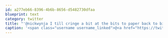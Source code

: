```yaml
---
id: a277eb66-8396-4b6b-8656-d5482730dfaa
blueprint: text
category: twitter
title: "'@nickwynja I till cringe a bit at the bits to paper back to bits sequence though. Would love to see a version of this: ow.ly/dmD5z"
caption: '<span class="username username_linked">@<a href="https://twitter.com/nickwynja" title="Nick Wynja">nickwynja</a></span> I till cringe a bit at the bits to paper back to bits sequence though. Would love to see a version of this: <a href="http://ow.ly/dmD5z" title="http://ow.ly/dmD5z" class="link link_untco">ow.ly/dmD5z</a>'
---
```

